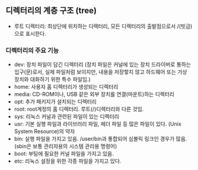 ## 디렉터리의 계층 구조 (tree)

* 루트 디렉터리: 최상단에 위치하는 디렉터리, 모든 디렉터리의 출발점으로서 /(빗금)으로 표시한다.

### 디렉터리의 주요 기능
+ dev: 장치 파일이 담긴 디렉터리 (장치 파일은 커널에 있는 장치 드라이버로 통하는 입구(문)로서, 실제 파일처럼 보이지만, 내용을 저장핳지 않고 하드웨어 또는 가상 장치와 대화하기 위한 특수 파일임.)
+ home: 사용자 홈 디렉터리가 생성되는 디렉터리
+ media: CD-ROM이나, USB 같은 외부 장치를 연결(마운트)하는 디렉터리
+ opt: 추가 패키지가 설치되는 디렉터리
+ root: root계정의 홈 디렉터리. 루트(/)디렉터리와 다른 것임.
+ sys: 리눅스 커널과 관련된 파일이 있는 디렉터리
+ usr: 기본 실행 파일과 라이브러리 파일, 헤더 파일 등 많은 파일이 있다. (Unix System Resource)의 약자
+ bin: 실행 파일을 가지고 있음. /user/bin과 통합되어 심볼릭 링크인 경우가 많음. (sbin은 보통 관리자용의 시스템 관리용 명령어)
+ boot: 부팅에 필요한 커널 파일을 가지고 있음.
+ etc: 리눅스 설정을 위한 각종 파일을 가지고 있다.
